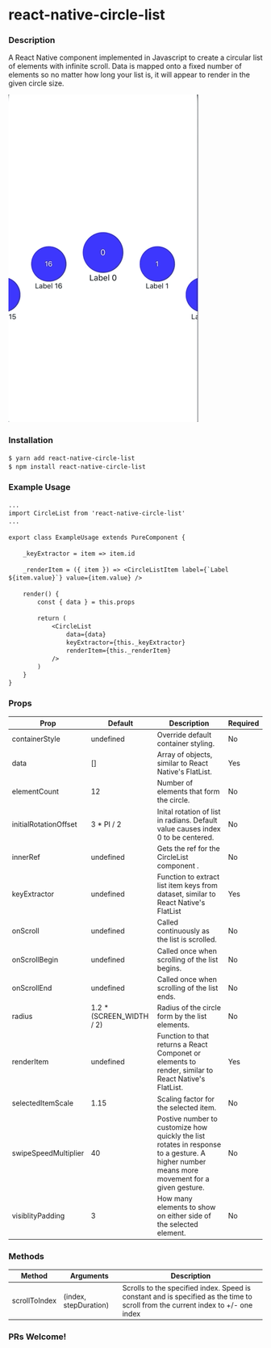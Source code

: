 # react-native-circle-list

### Description

A React Native component implemented in Javascript to create a circular list of elements with infinite scroll. Data is mapped onto a fixed number of elements so no matter how long your list is, it will appear to render in the given circle size.

![](react-native-circle-list.gif)

### Installation

```sh
$ yarn add react-native-circle-list
$ npm install react-native-circle-list
```

### Example Usage

```
...
import CircleList from 'react-native-circle-list'
...

export class ExampleUsage extends PureComponent {

    _keyExtractor = item => item.id

    _renderItem = ({ item }) => <CircleListItem label={`Label ${item.value}`} value={item.value} />

    render() {
        const { data } = this.props
        
        return (
            <CircleList
                data={data}
                keyExtractor={this._keyExtractor}
                renderItem={this._renderItem}
            />
        )
    }
}
```

### Props

| Prop                  | Default                   | Description                                                                                                                                 | Required |
| --------------------- | ------------------------- | ------------------------------------------------------------------------------------------------------------------------------------------- | -------- |
| containerStyle        | undefined                 | Override default container styling.                                                                                                         | No       |
| data                  | []                        | Array of objects, similar to React Native's FlatList.                                                                                       | Yes      |
| elementCount          | 12                        | Number of elements that form the circle.                                                                                                    | No       |
| initialRotationOffset | 3 \* PI / 2               | Inital rotation of list in radians. Default value causes index 0 to be centered.                                                            | No       |
| innerRef              | undefined                 | Gets the ref for the CircleList component .                                                                                                 | No       |
| keyExtractor          | undefined                 | Function to extract list item keys from dataset, similar to React Native's FlatList                                                         | Yes      |
| onScroll              | undefined                 | Called continuously as the list is scrolled.                                                                                                | No       |
| onScrollBegin         | undefined                 | Called once when scrolling of the list begins.                                                                                              | No       |
| onScrollEnd           | undefined                 | Called once when scrolling of the list ends.                                                                                                | No       |
| radius                | 1.2 \* (SCREEN_WIDTH / 2) | Radius of the circle form by the list elements.                                                                                             | No       |
| renderItem            | undefined                 | Function to that returns a React Componet or elements to render, similar to React Native's FlatList.                                        | Yes      |
| selectedItemScale     | 1.15                      | Scaling factor for the selected item.                                                                                                       | No       |
| swipeSpeedMultiplier  | 40                        | Postive number to customize how quickly the list rotates in response to a gesture. A higher number means more movement for a given gesture. | No       |
| visiblityPadding      | 3                         | How many elements to show on either side of the selected element.                                                                           | No       |

### Methods

| Method        | Arguments             | Description                                                                                                                      |
| ------------- | --------------------- | -------------------------------------------------------------------------------------------------------------------------------- |
| scrollToIndex | (index, stepDuration) | Scrolls to the specified index. Speed is constant and is specified as the time to scroll from the current index to +/- one index |

### PRs Welcome!
